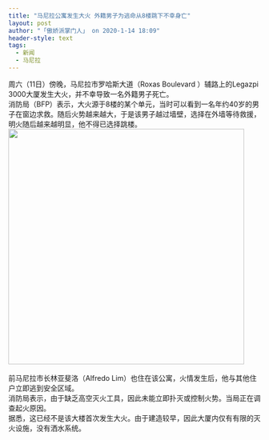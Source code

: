 ```yaml
---
title: "马尼拉公寓发生大火 外籍男子为逃命从8楼跳下不幸身亡"
layout: post
author: "「傲娇派掌门人」 on 2020-1-14 18:09"
header-style: text
tags:
  - 新闻
  - 马尼拉
---
```


<head></head>
<body>
  周六（11日）傍晚，马尼拉市罗哈斯大道（Roxas Boulevard ）辅路上的Legazpi 3000大厦发生大火，并不幸导致一名外籍男子死亡。
 <br> 消防局（BFP）表示，大火源于8楼的某个单元，当时可以看到一名年约40岁的男子在窗边求救。随后火势越来越大，于是该男子越过墙壁，选择在外墙等待救援，明火随后越来越明显，他不得已选择跳楼。
 <br> 
 <ignore_js_op> 
  <img aid="1326754" src="https://bbs.boniu123.cc/data/attachment/forum/202001/13/103534e0ee1eb85i0i60s3.png" zoomfile="data/attachment/forum/202001/13/103534e0ee1eb85i0i60s3.png" file="data/attachment/forum/202001/13/103534e0ee1eb85i0i60s3.png" width="471" inpost="1"> 
  <div class="tip tip_4 aimg_tip" id="aimg_1326754_menu" style="position: absolute; display: none" disautofocus="true"> 
   <div class="xs0"> 
    <p><strong>Fire.PNG</strong> <em class="xg1">(123.02 KB, 下载次数: 0)</em></p> 
    <p> <a href="forum.php?mod=attachment&amp;aid=MTMyNjc1NHxiM2U0MDMxZXwxNTc5MDIxNDA5fDB8NTUwNjYy&amp;nothumb=yes" target="_blank">下载附件</a> &nbsp;<a href="javascript:;" onclick="showWindow(this.id, this.getAttribute('url'), 'get', 0);" id="savephoto_1326754" url="home.php?mod=spacecp&amp;ac=album&amp;op=saveforumphoto&amp;aid=1326754&amp;handlekey=savephoto_1326754">保存到相册</a> </p> 
    <p class="xg1 y"><span title="2020-1-13 10:35">前天&nbsp;10:35</span> 上传</p> 
   </div> 
   <div class="tip_horn"></div> 
  </div> 
 </ignore_js_op> 
 <br> 
 <br> 前马尼拉市长林亚斐洛（Alfredo Lim）也住在该公寓，火情发生后，他与其他住户立即逃到安全区域。
 <br> 消防局表示，由于缺乏高空灭火工具，因此未能立即扑灭或控制火势。当局正在调查起火原因。
 <br> 据悉，这已经不是该大楼首次发生大火。由于建造较早，因此大厦内仅有有限的灭火设施，没有洒水系统。
 <br> 
 <br>
</body>


